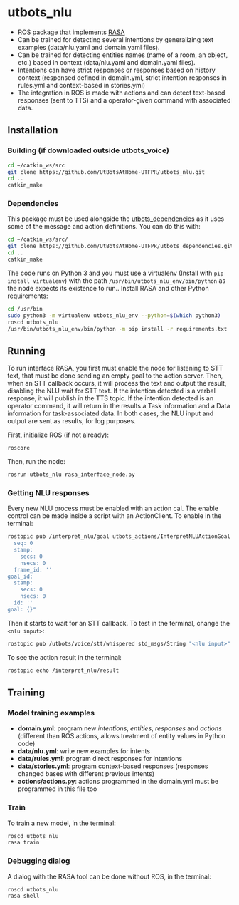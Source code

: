 # utbots_nlu
- ROS package that implements [RASA](https://rasa.com/) 
- Can be trained for detecting several intentions by generalizing text examples (data/nlu.yaml and domain.yaml files).
- Can be trained for detecting entities names (name of a room, an object, etc.) based in context (data/nlu.yaml and domain.yaml files).
- Intentions can have strict responses or responses based on history context (responsed defined in domain.yml, strict intention responses in rules.yml and context-based in stories.yml)
- The integration in ROS is made with actions and can detect text-based responses (sent to TTS) and a operator-given command with associated data.

## Installation

### Building (if downloaded outside utbots_voice)

```bash
cd ~/catkin_ws/src
git clone https://github.com/UtBotsAtHome-UTFPR/utbots_nlu.git
cd ..
catkin_make
```

### Dependencies

This package must be used alongside the [utbots_dependencies](https://github.com/UtBotsAtHome-UTFPR/utbots_dependencies) as it uses some of the message and action definitions. You can do this with:

```bash
cd ~/catkin_ws/src/
git clone https://github.com/UtBotsAtHome-UTFPR/utbots_dependencies.git
cd ..
catkin_make
```

The code runs on Python 3 and you must use a virtualenv (Install with `pip install virtualenv`) with the path `/usr/bin/utbots_nlu_env/bin/python` as the node expects its existence to run.. Install RASA and other Python requirements:

```bash
cd /usr/bin
sudo python3 -m virtualenv utbots_nlu_env --python=$(which python3)
roscd utbots_nlu
/usr/bin/utbots_nlu_env/bin/python -m pip install -r requirements.txt
```

## Running
To run interface RASA, you first must enable the node for listening to STT text, that must be done sending an empty goal to the action server. Then, when an STT callback occurs, it will process the text and output the result, disabling the NLU wait for STT text. If the intention detected is a verbal response, it will publish in the TTS topic. If the intention detected is an operator command, it will return in the results a Task information and a Data information for task-associated data. In both cases, the NLU input and output are sent as results, for log purposes.

First, initialize ROS (if not already):

```bash
roscore
```

Then, run the node:

```bash
rosrun utbots_nlu rasa_interface_node.py
```

### Getting NLU responses

Every new NLU process must be enabled with an action cal. The enable control can be made inside a script with an ActionClient. To enable in the terminal:

```bash
rostopic pub /interpret_nlu/goal utbots_actions/InterpretNLUActionGoal "header:  
  seq: 0
  stamp:
    secs: 0
    nsecs: 0
  frame_id: ''
goal_id:
  stamp:
    secs: 0
    nsecs: 0
  id: ''
goal: {}"               
```

Then it starts to wait for an STT callback. To test in the terminal, change the `<nlu input>`:

```bash
rostopic pub /utbots/voice/stt/whispered std_msgs/String "<nlu input>"   
```

To see the action result in the terminal:
```bash
rostopic echo /interpret_nlu/result
```

## Training

### Model training examples
- **domain.yml**: program new *intentions*, *entities*, *responses* and *actions* (different than ROS actions, allows treatment of entity values in Python code)
- **data/nlu.yml**: write new examples for intents
- **data/rules.yml**: program direct responses for intentions
- **data/stories.yml**: program context-based responses (responses changed bases with different previous intents)
- **actions/actions.py**: actions programmed in the domain.yml must be programmed in this file too

### Train
To train a new model, in the terminal:
```bash
roscd utbots_nlu
rasa train
```

### Debugging dialog
A dialog with the RASA tool can be done without ROS, in the terminal:
```bash
roscd utbots_nlu
rasa shell
```
